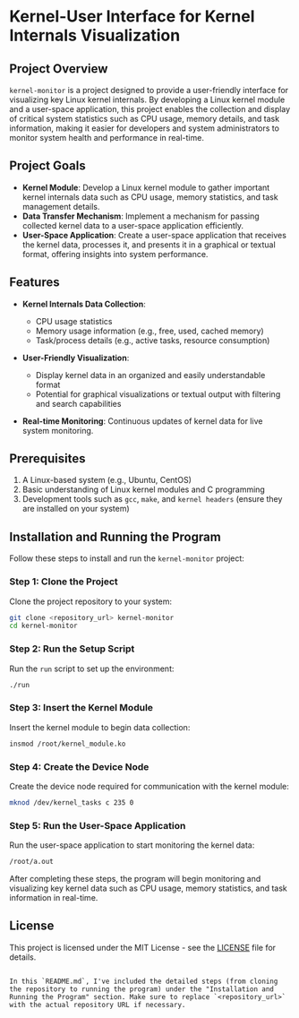 # Kernel-User Interface for Kernel Internals Visualization

## Project Overview
`kernel-monitor` is a project designed to provide a user-friendly interface for visualizing key Linux kernel internals. By developing a Linux kernel module and a user-space application, this project enables the collection and display of critical system statistics such as CPU usage, memory details, and task information, making it easier for developers and system administrators to monitor system health and performance in real-time.

## Project Goals
- **Kernel Module**: Develop a Linux kernel module to gather important kernel internals data such as CPU usage, memory statistics, and task management details.
- **Data Transfer Mechanism**: Implement a mechanism for passing collected kernel data to a user-space application efficiently.
- **User-Space Application**: Create a user-space application that receives the kernel data, processes it, and presents it in a graphical or textual format, offering insights into system performance.

## Features
- **Kernel Internals Data Collection**:
  - CPU usage statistics
  - Memory usage information (e.g., free, used, cached memory)
  - Task/process details (e.g., active tasks, resource consumption)
  
- **User-Friendly Visualization**: 
  - Display kernel data in an organized and easily understandable format
  - Potential for graphical visualizations or textual output with filtering and search capabilities
  
- **Real-time Monitoring**: Continuous updates of kernel data for live system monitoring.

## Prerequisites
1. A Linux-based system (e.g., Ubuntu, CentOS)
2. Basic understanding of Linux kernel modules and C programming
3. Development tools such as `gcc`, `make`, and `kernel headers` (ensure they are installed on your system)

## Installation and Running the Program

Follow these steps to install and run the `kernel-monitor` project:

### Step 1: Clone the Project
Clone the project repository to your system:
```bash
git clone <repository_url> kernel-monitor
cd kernel-monitor
```

### Step 2: Run the Setup Script
Run the `run` script to set up the environment:
```bash
./run
```

### Step 3: Insert the Kernel Module
Insert the kernel module to begin data collection:
```bash
insmod /root/kernel_module.ko
```

### Step 4: Create the Device Node
Create the device node required for communication with the kernel module:
```bash
mknod /dev/kernel_tasks c 235 0
```

### Step 5: Run the User-Space Application
Run the user-space application to start monitoring the kernel data:
```bash
/root/a.out
```

After completing these steps, the program will begin monitoring and visualizing key kernel data such as CPU usage, memory statistics, and task information in real-time.

## License
This project is licensed under the MIT License - see the [LICENSE](LICENSE) file for details.
```

In this `README.md`, I've included the detailed steps (from cloning the repository to running the program) under the "Installation and Running the Program" section. Make sure to replace `<repository_url>` with the actual repository URL if necessary.
